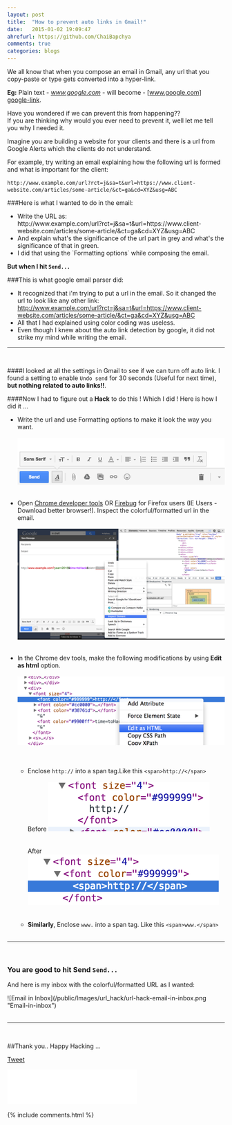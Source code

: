 ```yaml
---
layout: post
title:  "How to prevent auto links in Gmail!"
date:   2015-01-02 19:09:47
ahrefurl: https://github.com/ChaiBapchya
comments: true
categories: blogs
---
```


We all know that when you compose an email in Gmail, any url that you copy-paste or type gets converted into a hyper-link.

**Eg:** Plain text - *www.google.com* - will become - [www.google.com] [google-link].

[google-link]: http://www.google.com


Have you wondered if we can prevent this from happening?? <br/>
If you are thinking why would you ever need to prevent it, well let me tell you why I needed it.

Imagine you are building a website for your clients and there is a url from Google Alerts which the clients do not understand.

For example, try writing an email explaining how the following url is formed and what is important for the client:<br/>

    http://www.example.com/url?rct=j&sa=t&url=https://www.client-website.com/articles/some-article/&ct=ga&cd=XYZ&usg=ABC

###Here is what I wanted to do in the email:<br/>
<ul>
<li>Write the URL as:<br/>
<span class='highlight'>
<span class="c">
    http://www.example.com/url?rct=j&sa=t&url=</span><span class='no'>https://www.client-website.com/articles/some-article/</span><span class='c'>&ct=ga&cd=XYZ&usg=ABC
</span>
</span>
</li>
<li>
<span class='highlight'>
And explain what's the significance of the url part in <span class='bp'>grey</span> and what's the significance of that in <span class='no'>green</span>.
</span></li>
<li>I did that using the `Formatting options` while composing the email.</li>
</ul>

<p class='text-center highlight'><strong class=''>But when I hit <code>Send...</code></strong></p>

###This is what google email parser did:
* It recognized that i'm trying to put a url in the email. So it changed the url to look like any other link:
  <br/><http://www.example.com/url?rct=j&sa=t&url=https://www.client-website.com/articles/some-article/&ct=ga&cd=XYZ&usg=ABC>
* All that I had explained using color coding was useless.
* Even though I knew about the auto link detection by google, it did not strike my mind while writing the email.

---------------------------------------------------------
<br/>

####I looked at all the settings in Gmail to see if we can turn off auto link. I found a setting to enable `Undo send` for 30 seconds (Useful for next time), **but nothing related to auto links!!**.

####Now I had to figure out a **Hack** to do this ! Which I did ! Here is how I did it ...

* Write the url and use Formatting options to make it look the way you want.<br/><br/>
  ![Gmail Formatting Options](/public/Images/url_hack/gmail-formatting-options.png "Gmail Formatting Options")
  <br/><br/>

* Open <span class='dark-blue'>[Chrome developer tools][chrome-dev-tools]</span> OR <span class='dark-blue'>[Firebug][firebug]</span> for Firefox users (IE Users - Download better browser!).
  Inspect the colorful/formatted url in the email.<br/><br/>
  ![Inspect gmail url](/public/Images/url_hack/inspect-gmail-url.png "Gmail Formatting Options")
  <br/><br/>

* In the Chrome dev tools, make the following modifications by using **Edit as html** option.<br/><br/>
    ![Edit as html option](/public/Images/url_hack/edit-as-html-option.png "Edit as Html Option") <br/><br/><br/>
    - Enclose `http://` into a span tag.Like this `<span>http://</span>` <br/><br/>
    Before
    ![Edit as html before](/public/Images/url_hack/edit-as-html-before.png "Edit as Html - before") <br/><br/><br/>
    After
    ![Edit as html after](/public/Images/url_hack/edit-as-html-after.png "Edit as Html - after")<br/><br/><br/>
    - **Similarly**, Enclose `www.` into a span tag. Like this `<span>www.</span>`<br/><br/>

________________________________________________________________

<br/>

<h3 class='text-center highlight'>You are good to hit Send <code>Send...</code></h3>

<p class='text-center'>And here is my inbox with the colorful/formatted URL as I wanted:</p>
![Email in Inbox](/public/Images/url_hack/url-hack-email-in-inbox.png "Email-in-inbox")<br/><br/>

_____________________________________________________________________________

<br/>

##Thank you..
Happy Hacking ...

<div class="g-plus" data-action="share" data-href="http://vishnun.github.io/blogs/2015/01/02/how-to-prevent-auto-links-in-gmail.html"></div>

<a href="https://twitter.com/share" class="twitter-share-button" data-url="http://vishnun.github.io/blogs/2015/01/02/how-to-prevent-auto-links-in-gmail.html" data-via="vishnu_narang" data-size="large" data-hashtags="hack">Tweet</a>
<script>!function(d,s,id){var js,fjs=d.getElementsByTagName(s)[0],p=/^http:/.test(d.location)?'http':'https';if(!d.getElementById(id)){js=d.createElement(s);js.id=id;js.src=p+'://platform.twitter.com/widgets.js';fjs.parentNode.insertBefore(js,fjs);}}(document, 'script', 'twitter-wjs');</script>

<iframe src="//www.facebook.com/plugins/like.php?href=http%3A%2F%2Fvishnun.github.io%2Fblogs%2F2015%2F01%2F02%2Fhow-to-prevent-auto-links-in-gmail.html&amp;width&amp;layout=standard&amp;action=like&amp;show_faces=true&amp;share=true&amp;height=80&amp;appId=874345859272451" scrolling="no" frameborder="0" style="border:none; overflow:hidden; height:80px;" allowTransparency="true"></iframe>

[firebug]: https://addons.mozilla.org/en-US/firefox/addon/firebug/
[chrome-dev-tools]: https://developer.chrome.com/devtools


{% include comments.html %}